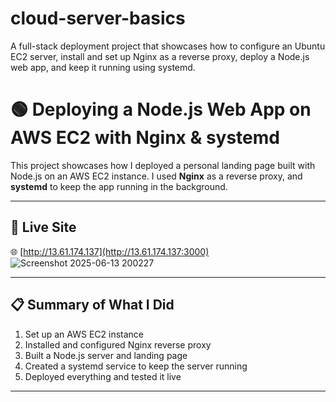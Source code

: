 # cloud-server-basics
A full-stack deployment project that showcases how to configure an Ubuntu EC2 server, install and set up Nginx as a reverse proxy, deploy a Node.js web app, and keep it running using systemd.
# 🟢 Deploying a Node.js Web App on AWS EC2 with Nginx & systemd

This project showcases how I deployed a personal landing page built with Node.js on an AWS EC2 instance. I used **Nginx** as a reverse proxy, and **systemd** to keep the app running in the background.

---

## 🚀 Live Site

🌐 [http://13.61.174.137](http://13.61.174.137:3000)
![Screenshot 2025-06-13 200227](https://github.com/user-attachments/assets/c74d4c02-4b25-4421-a3ae-26bc52bda333)

---

## 📋 Summary of What I Did

1. Set up an AWS EC2 instance
2. Installed and configured Nginx reverse proxy
3. Built a Node.js server and landing page
4. Created a systemd service to keep the server running
5. Deployed everything and tested it live

---

